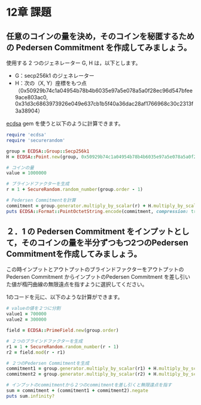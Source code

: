 # 12章 課題

## 任意のコインの量を決め，そのコインを秘匿するための Pedersen Commitment を作成してみましょう。

使用する 2 つのジェネレーター G, H は，以下とします。

* G：secp256k1 のジェネレーター
* H：次の（X, Y）座標をもつ点
（0x50929b74c1a04954b78b4b6035e97a5e078a5a0f28ec96d547bfee9ace803ac0, 0x31d3c6863973926e049e637cb1b5f40a36dac28af1766968c30c2313f3a38904）

[ecdsa](https://github.com/DavidEGrayson/ruby_ecdsa) gem を使うと以下のように計算できます。

```ruby
require 'ecdsa'
require 'securerandom'

group = ECDSA::Group::Secp256k1
H = ECDSA::Point.new(group, 0x50929b74c1a04954b78b4b6035e97a5e078a5a0f28ec96d547bfee9ace803ac0, 0x31d3c6863973926e049e637cb1b5f40a36dac28af1766968c30c2313f3a38904)

# コインの量
value = 1000000

# ブラインドファクターを生成
r = 1 + SecureRandom.random_number(group.order - 1)

# Pedersen Commitmentを計算
commitment = group.generator.multiply_by_scalar(r) + H.multiply_by_scalar(value)
puts ECDSA::Format::PointOctetString.encode(commitment, compression: true).unpack1('H*')
```

## ２．1 の Pedersen Commitment をインプットとして，そのコインの量を半分ずつもつ2つのPedersen Commitmentを作成してみましょう。

この時インプットとアウトプットのブラインドファクターをアウトプットのPedersen Commitment
からインプットのPedersen Commitment を差し引いた値が楕円曲線の無限遠点を指すように選択してください。

1のコードを元に、以下のような計算ができます。

```ruby
# valueの値を２つに分割
value1 = 700000
value2 = 300000

field = ECDSA::PrimeField.new(group.order)

# ２つのブラインドファクターを生成
r1 = 1 + SecureRandom.random_number(r - 1)
r2 = field.mod(r - r1)

# ２つのPedersen Commitmentを生成
commitment1 = group.generator.multiply_by_scalar(r1) + H.multiply_by_scalar(value1)
commitment2 = group.generator.multiply_by_scalar(r2) + H.multiply_by_scalar(value2)

# インプットのcommitmentから２つのcommitmentを差し引くと無限遠点を指す
sum = commitment + (commitment1 + commitment2).negate
puts sum.infinity?
```

